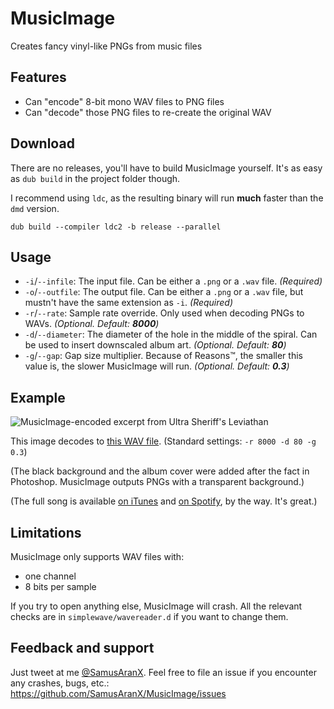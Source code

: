 # MusicImage
Creates fancy vinyl-like PNGs from music files

## Features
* Can "encode" 8-bit mono WAV files to PNG files
* Can "decode" those PNG files to re-create the original WAV

## Download
There are no releases, you'll have to build MusicImage yourself. It's as easy as `dub build` in the project folder though.

I recommend using `ldc`, as the resulting binary will run **much** faster than the `dmd` version.

```
dub build --compiler ldc2 -b release --parallel
```

## Usage
* `-i`/`--infile`: The input file. Can be either a `.png` or a `.wav` file. *(Required)*
* `-o`/`--outfile`: The output file. Can be either a `.png` or a `.wav` file, but mustn't have the same extension as `-i`. *(Required)*
* `-r`/`--rate`: Sample rate override. Only used when decoding PNGs to WAVs. *(Optional. Default: **8000**)*
* `-d`/`--diameter`: The diameter of the hole in the middle of the spiral. Can be used to insert downscaled album art. *(Optional. Default: **80**)*
* `-g`/`--gap`: Gap size multiplier. Because of Reasons™, the smaller this value is, the slower MusicImage will run. *(Optional. Default: **0.3**)*

## Example
![MusicImage-encoded excerpt from Ultra Sheriff's Leviathan](https://i.peterwunder.de/leviathan8000.png)

This image decodes to [this WAV file](https://i.peterwunder.de/leviathan.wav). (Standard settings: `-r 8000 -d 80 -g 0.3`)

(The black background and the album cover were added after the fact in Photoshop. MusicImage outputs PNGs with a transparent background.)

(The full song is available [on iTunes](https://itunes.apple.com/us/album/deception-oil-and-laser-beams-ep/1105412287) and [on Spotify](https://open.spotify.com/track/4NRyBYL1pyMX696XcRgeWw), by the way. It's great.)

## Limitations
MusicImage only supports WAV files with:

* one channel
* 8 bits per sample

If you try to open anything else, MusicImage will crash. All the relevant checks are in `simplewave/wavereader.d` if you want to change them.

## Feedback and support
Just tweet at me [@SamusAranX](https://twitter.com/SamusAranX).
Feel free to file an issue if you encounter any crashes, bugs, etc.: https://github.com/SamusAranX/MusicImage/issues
